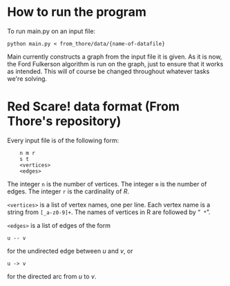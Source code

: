# How to run the program

To run main.py on an input file:

    python main.py < from_thore/data/{name-of-datafile}

Main currently constructs a graph from the input file it is given.
As it is now, the Ford Fulkerson algorithm is run on the graph, just to ensure that it works as intended. This will of course be changed throughout whatever tasks we're solving.

# Red Scare! data format (From Thore's repository)

Every input file is of the following form:

```
	n m r
	s t
	<vertices>
	<edges>
```

The integer `n` is the number of vertices.
The integer `m` is the number of edges.
The integer `r` is the cardinality of _R_.

`<vertices>` is a list of vertex names, one per line. Each vertex name is a string from `[_a-z0-9]+`.
The names of vertices in R are followed by “` *`”.

`<edges>` is a list of edges of the form

```
u -- v
```

for the undirected edge between _u_ and _v_, or

```
u -> v
```

for the directed arc from _u_ to _v_.
